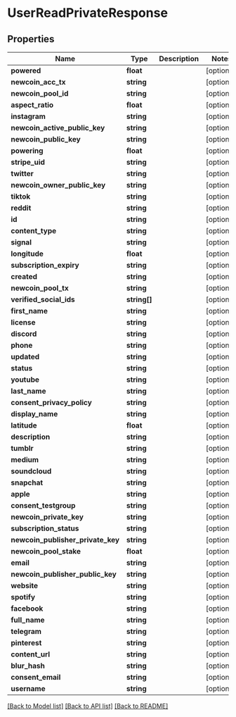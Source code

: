 # UserReadPrivateResponse

## Properties
Name | Type | Description | Notes
------------ | ------------- | ------------- | -------------
**powered** | **float** |  | [optional] 
**newcoin_acc_tx** | **string** |  | [optional] 
**newcoin_pool_id** | **string** |  | [optional] 
**aspect_ratio** | **float** |  | [optional] 
**instagram** | **string** |  | [optional] 
**newcoin_active_public_key** | **string** |  | [optional] 
**newcoin_public_key** | **string** |  | [optional] 
**powering** | **float** |  | [optional] 
**stripe_uid** | **string** |  | [optional] 
**twitter** | **string** |  | [optional] 
**newcoin_owner_public_key** | **string** |  | [optional] 
**tiktok** | **string** |  | [optional] 
**reddit** | **string** |  | [optional] 
**id** | **string** |  | [optional] 
**content_type** | **string** |  | [optional] 
**signal** | **string** |  | [optional] 
**longitude** | **float** |  | [optional] 
**subscription_expiry** | **string** |  | [optional] 
**created** | **string** |  | [optional] 
**newcoin_pool_tx** | **string** |  | [optional] 
**verified_social_ids** | **string[]** |  | [optional] 
**first_name** | **string** |  | [optional] 
**license** | **string** |  | [optional] 
**discord** | **string** |  | [optional] 
**phone** | **string** |  | [optional] 
**updated** | **string** |  | [optional] 
**status** | **string** |  | [optional] 
**youtube** | **string** |  | [optional] 
**last_name** | **string** |  | [optional] 
**consent_privacy_policy** | **string** |  | [optional] 
**display_name** | **string** |  | [optional] 
**latitude** | **float** |  | [optional] 
**description** | **string** |  | [optional] 
**tumblr** | **string** |  | [optional] 
**medium** | **string** |  | [optional] 
**soundcloud** | **string** |  | [optional] 
**snapchat** | **string** |  | [optional] 
**apple** | **string** |  | [optional] 
**consent_testgroup** | **string** |  | [optional] 
**newcoin_private_key** | **string** |  | [optional] 
**subscription_status** | **string** |  | [optional] 
**newcoin_publisher_private_key** | **string** |  | [optional] 
**newcoin_pool_stake** | **float** |  | [optional] 
**email** | **string** |  | [optional] 
**newcoin_publisher_public_key** | **string** |  | [optional] 
**website** | **string** |  | [optional] 
**spotify** | **string** |  | [optional] 
**facebook** | **string** |  | [optional] 
**full_name** | **string** |  | [optional] 
**telegram** | **string** |  | [optional] 
**pinterest** | **string** |  | [optional] 
**content_url** | **string** |  | [optional] 
**blur_hash** | **string** |  | [optional] 
**consent_email** | **string** |  | [optional] 
**username** | **string** |  | [optional] 

[[Back to Model list]](../README.md#documentation-for-models) [[Back to API list]](../README.md#documentation-for-api-endpoints) [[Back to README]](../README.md)


